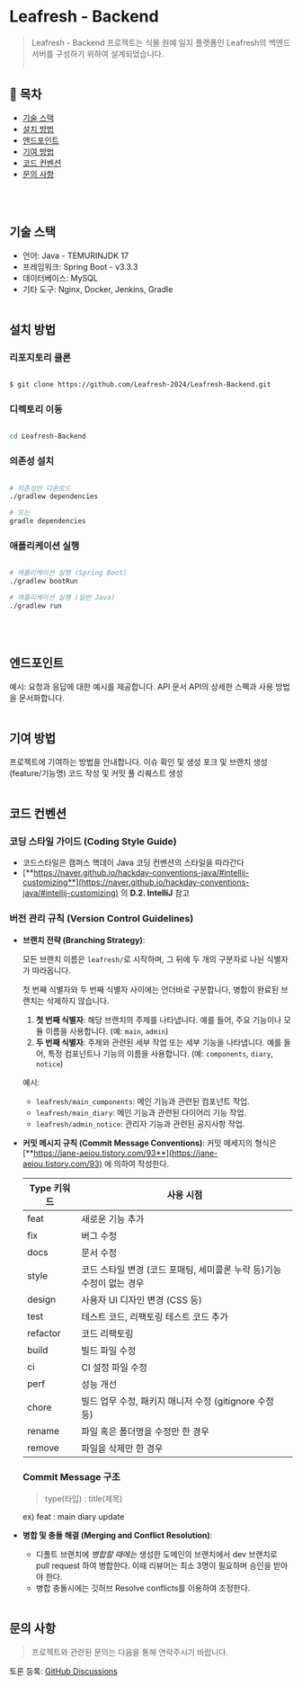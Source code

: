 # Leafresh - Backend

> Leafresh - Backend 프로젝트는 식물 원예 일지 플랫폼인 Leafresh의 백엔드 서버를 구성하기 위하여 설계되었습니다.
<br/><br/>

## 🌿 **목차**
+ [기술 스택](#기술-스택)
+ [설치 방법](#설치-방법)
+ [엔드포인트](#엔드포인트)
+ [기여 방법](#기여-방법)
+ [코드 컨벤션](#코드-컨벤션)
+ [문의 사항](#문의-사항)

<br/><br/>

## 기술 스택
+ 언어: Java - TEMURINJDK 17
+ 프레임워크: Spring Boot - v3.3.3
+ 데이터베이스: MySQL
+ 기타 도구: Nginx, Docker, Jenkins, Gradle
<br/><br/>

## 설치 방법

### **리포지토리 클론**
```bash

$ git clone https://github.com/Leafresh-2024/Leafresh-Backend.git

```

### **디렉토리 이동**

```bash

cd Leafresh-Backend

```

### **의존성 설치**

```bash

# 의존성만 다운로드
./gradlew dependencies

# 또는
gradle dependencies

```

### **애플리케이션 실행**

```bash

# 애플리케이션 실행 (Spring Boot)
./gradlew bootRun

# 애플리케이션 실행 (일반 Java)
./gradlew run

```
<br/><br/>

## 엔드포인트
예시: 요청과 응답에 대한 예시를 제공합니다.
API 문서
API의 상세한 스펙과 사용 방법을 문서화합니다.
<br/><br/>

## 기여 방법
프로젝트에 기여하는 방법을 안내합니다.
이슈 확인 및 생성
포크 및 브랜치 생성 (feature/기능명)
코드 작성 및 커밋
풀 리퀘스트 생성
<br/><br/>

## 코드 컨벤션

### **코딩 스타일 가이드 (Coding Style Guide)**

- 코드스타일은 캠퍼스 핵데이 Java 코딩 컨벤션의 스타일을 따라간다
- [**https://naver.github.io/hackday-conventions-java/#intellij-customizing**](https://naver.github.io/hackday-conventions-java/#intellij-customizing) 의 **D.2. IntelliJ** 참고

### **버전 관리 규칙 (Version Control Guidelines)**

- **브랜치 전략 (Branching Strategy)**:
    
    모든 브랜치 이름은 `leafresh/`로 시작하며, 그 뒤에 두 개의 구분자로 나뉜 식별자가 따라옵니다.
    
    첫 번째 식별자와 두 번째 식별자 사이에는 언더바로 구분합니다, 병합이 완료된 브랜치는 삭제하지 않습니다.
    
    1. **첫 번째 식별자**: 해당 브랜치의 주제를 나타냅니다. 예를 들어, 주요 기능이나 모듈 이름을 사용합니다. (예: `main`, `admin`)
    2. **두 번째 식별자**: 주제와 관련된 세부 작업 또는 세부 기능을 나타냅니다. 예를 들어, 특정 컴포넌트나 기능의 이름을 사용합니다. (예: `components`, `diary`, `notice`)
    
    예시:
    
    - `leafresh/main_components`: 메인 기능과 관련된 컴포넌트 작업.
    - `leafresh/main_diary`: 메인 기능과 관련된 다이어리 기능 작업.
    - `leafresh/admin_notice`: 관리자 기능과 관련된 공지사항 작업.


- **커밋 메시지 규칙 (Commit Message Conventions)**: 커밋 메세지의 형식은 [**https://jane-aeiou.tistory.com/93**](https://jane-aeiou.tistory.com/93) 에 의하여 작성한다.
    
    
    | Type 키워드 | 사용 시점 |
    | --- | --- |
    | feat | 새로운 기능 추가 |
    | fix | 버그 수정 |
    | docs | 문서 수정 |
    | style | 코드 스타일 변경 (코드 포매팅, 세미콜론 누락 등)기능 수정이 없는 경우 |
    | design | 사용자 UI 디자인 변경 (CSS 등) |
    | test | 테스트 코드, 리팩토링 테스트 코드 추가 |
    | refactor | 코드 리팩토링 |
    | build | 빌드 파일 수정 |
    | ci | CI 설정 파일 수정 |
    | perf | 성능 개선 |
    | chore | 빌드 업무 수정, 패키지 매니저 수정 (gitignore 수정 등) |
    | rename | 파일 혹은 폴더명을 수정만 한 경우 |
    | remove | 파일을 삭제만 한 경우 |
    
    ### Commit Message 구조
    
    > type(타입) : title(제목)
    > 
    
    ex) feat : main diary update
    

- **병합 및 충돌 해결 (Merging and Conflict Resolution)**:
    - 디폴트 브랜치에 *병합할 때에는* 생성한 도메인의 브랜치에서 dev 브랜치로 pull request 하여 병합한다. 이때 리뷰어는 최소 3명이 필요하며 승인을 받아야 한다.
    - 병합 충돌시에는 깃허브 Resolve conflicts를 이용하여 조정한다.
<br/><br/>

## 문의 사항

> 프로젝트와 관련된 문의는 다음을 통해 연락주시기 바랍니다.

토론 등록: [GitHub Discussions](https://github.com/orgs/Leafresh-2024/discussions)
